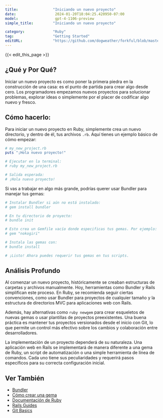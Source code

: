 ```yaml
---
title:                "Iniciando un nuevo proyecto"
date:                  2024-01-20T18:04:25.420950-07:00
model:                 gpt-4-1106-preview
simple_title:         "Iniciando un nuevo proyecto"

category:             "Ruby"
tag:                  "Getting Started"
editURL:              "https://github.com/dogweather/forkful/blob/master/content/es/ruby/starting-a-new-project.md"
---
```


{{< edit_this_page >}}

## ¿Qué y Por Qué?

Iniciar un nuevo proyecto es como poner la primera piedra en la construcción de una casa: es el punto de partida para crear algo desde cero. Los programadores empezamos nuevos proyectos para solucionar problemas, explorar ideas o simplemente por el placer de codificar algo nuevo y fresco.

## Cómo hacerlo:

Para iniciar un nuevo proyecto en Ruby, simplemente crea un nuevo directorio, y dentro de él, tus archivos `.rb`. Aquí tienes un ejemplo básico de cómo empezar:

```Ruby
# my_new_project.rb
puts "¡Hola nuevo proyecto!"

# Ejecutar en la terminal:
# ruby my_new_project.rb

# Salida esperada:
# ¡Hola nuevo proyecto!
```

Si vas a trabajar en algo más grande, podrías querer usar Bundler para manejar tus gemas:

```Ruby
# Instalar Bundler si aún no está instalado:
# gem install bundler

# En tu directorio de proyecto:
# bundle init

# Esto crea un Gemfile vacío donde especificas tus gemas. Por ejemplo:
# gem "nokogiri"

# Instala las gemas con:
# bundle install

# ¡Listo! Ahora puedes requerir tus gemas en tus scripts.
```

## Análisis Profundo

Al comenzar un nuevo proyecto, históricamente se creaban estructuras de carpetas y archivos manualmente. Hoy, herramientas como Bundler y Rails simplifican este proceso. En Ruby, se recomienda seguir ciertas convenciones, como usar Bundler para proyectos de cualquier tamaño y la estructura de directorios MVC para aplicaciones web con Rails.

Además, hay alternativas como `ruby newgem` para crear esqueletos de nuevas gemas o usar plantillas de proyectos preexistentes. Una buena práctica es mantener tus proyectos versionados desde el inicio con Git, lo que permite un control más efectivo sobre los cambios y colaboración entre desarrolladores.

La implementación de un proyecto dependerá de su naturaleza. Una aplicación web en Rails se implementará de manera diferente a una gema de Ruby, un script de automatización o una simple herramienta de línea de comandos. Cada uno tiene sus peculiaridades y requerirá pasos específicos para su correcta configuración inicial.

## Ver También

- [Bundler](https://bundler.io/)
- [Cómo crear una gema](https://guides.rubygems.org/make-your-own-gem/)
- [Documentación de Ruby](https://www.ruby-lang.org/es/documentation/)
- [Rails Guides](https://guides.rubyonrails.org/)
- [Git Basics](https://git-scm.com/book/es/v2/Empezando-Fundamentos-de-Git)
